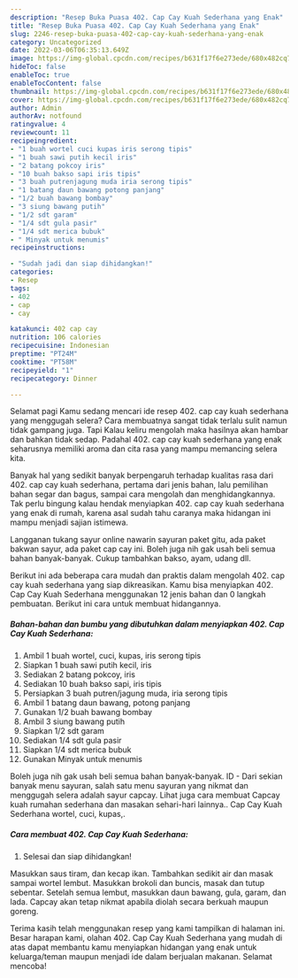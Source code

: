 ```yaml
---
description: "Resep Buka Puasa 402. Cap Cay Kuah Sederhana yang Enak"
title: "Resep Buka Puasa 402. Cap Cay Kuah Sederhana yang Enak"
slug: 2246-resep-buka-puasa-402-cap-cay-kuah-sederhana-yang-enak
category: Uncategorized
date: 2022-03-06T06:35:13.649Z
image: https://img-global.cpcdn.com/recipes/b631f17f6e273ede/680x482cq70/402-cap-cay-kuah-sederhana-foto-resep-utama.jpg
hideToc: false
enableToc: true
enableTocContent: false
thumbnail: https://img-global.cpcdn.com/recipes/b631f17f6e273ede/680x482cq70/402-cap-cay-kuah-sederhana-foto-resep-utama.jpg
cover: https://img-global.cpcdn.com/recipes/b631f17f6e273ede/680x482cq70/402-cap-cay-kuah-sederhana-foto-resep-utama.jpg
author: Admin
authorAv: notfound
ratingvalue: 4
reviewcount: 11
recipeingredient:
- "1 buah wortel cuci kupas iris serong tipis"
- "1 buah sawi putih kecil iris"
- "2 batang pokcoy iris"
- "10 buah bakso sapi iris tipis"
- "3 buah putrenjagung muda iria serong tipis"
- "1 batang daun bawang potong panjang"
- "1/2 buah bawang bombay"
- "3 siung bawang putih"
- "1/2 sdt garam"
- "1/4 sdt gula pasir"
- "1/4 sdt merica bubuk"
- " Minyak untuk menumis"
recipeinstructions:

- "Sudah jadi dan siap dihidangkan!"
categories:
- Resep
tags:
- 402
- cap
- cay

katakunci: 402 cap cay 
nutrition: 106 calories
recipecuisine: Indonesian
preptime: "PT24M"
cooktime: "PT58M"
recipeyield: "1"
recipecategory: Dinner

---
```



Selamat pagi Kamu sedang mencari ide resep 402. cap cay kuah sederhana yang menggugah selera? Cara membuatnya sangat tidak terlalu sulit namun tidak gampang juga. Tapi Kalau keliru mengolah maka hasilnya akan hambar dan bahkan tidak sedap. Padahal 402. cap cay kuah sederhana yang enak seharusnya memiliki aroma dan cita rasa yang mampu memancing selera kita.


Banyak hal yang sedikit banyak berpengaruh terhadap kualitas rasa dari 402. cap cay kuah sederhana, pertama dari jenis bahan, lalu pemilihan bahan segar dan bagus, sampai cara mengolah dan menghidangkannya. Tak perlu bingung kalau hendak menyiapkan 402. cap cay kuah sederhana yang enak di rumah, karena asal sudah tahu caranya maka hidangan ini mampu menjadi sajian istimewa.

Langganan tukang sayur online nawarin sayuran paket gitu, ada paket bakwan sayur, ada paket cap cay ini. Boleh juga nih gak usah beli semua bahan banyak-banyak. Cukup tambahkan bakso, ayam, udang dll.


Berikut ini ada beberapa cara mudah dan praktis dalam mengolah 402. cap cay kuah sederhana yang siap dikreasikan. Kamu bisa menyiapkan 402. Cap Cay Kuah Sederhana menggunakan 12 jenis bahan dan 0 langkah pembuatan. Berikut ini cara untuk membuat hidangannya.

<!--inarticleads1-->

##### Bahan-bahan dan bumbu yang dibutuhkan dalam menyiapkan 402. Cap Cay Kuah Sederhana:

1. Ambil 1 buah wortel, cuci, kupas, iris serong tipis
1. Siapkan 1 buah sawi putih kecil, iris
1. Sediakan 2 batang pokcoy, iris
1. Sediakan 10 buah bakso sapi, iris tipis
1. Persiapkan 3 buah putren/jagung muda, iria serong tipis
1. Ambil 1 batang daun bawang, potong panjang
1. Gunakan 1/2 buah bawang bombay
1. Ambil 3 siung bawang putih
1. Siapkan 1/2 sdt garam
1. Sediakan 1/4 sdt gula pasir
1. Siapkan 1/4 sdt merica bubuk
1. Gunakan  Minyak untuk menumis


Boleh juga nih gak usah beli semua bahan banyak-banyak. ID - Dari sekian banyak menu sayuran, salah satu menu sayuran yang nikmat dan menggugah selera adalah sayur capcay. Lihat juga cara membuat Capcay kuah rumahan sederhana dan masakan sehari-hari lainnya.. Cap Cay Kuah Sederhana wortel, cuci, kupas,. 

<!--inarticleads2-->

##### Cara membuat 402. Cap Cay Kuah Sederhana:


1. Selesai dan siap dihidangkan!

Masukkan saus tiram, dan kecap ikan. Tambahkan sedikit air dan masak sampai wortel lembut. Masukkan brokoli dan buncis, masak dan tutup sebentar. Setelah semua lembut, masukkan daun bawang, gula, garam, dan lada. Capcay akan tetap nikmat apabila diolah secara berkuah maupun goreng. 

Terima kasih telah menggunakan resep yang kami tampilkan di halaman ini. Besar harapan kami, olahan 402. Cap Cay Kuah Sederhana yang mudah di atas dapat membantu kamu menyiapkan hidangan yang enak untuk keluarga/teman maupun menjadi ide dalam berjualan makanan. Selamat mencoba!
